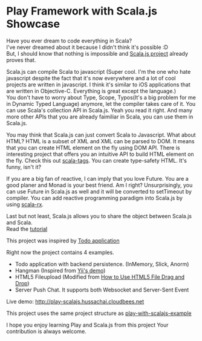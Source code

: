 # Play Framework with Scala.js Showcase

Have you ever dream to code everything in Scala?   
I've never dreamed about it because I didn't think it's possible :D   
But, I should know that nothing is impossible and [Scala.js project](http://scala-js.org) already proves that.

Scala.js can compile Scala to javascript (Super cool. I'm the one who hate javascript despite the fact
that it's now everywhere and a lot of cool projects are written in javascript. I think it's similar to 
iOS applications that are written in Objective-C. Everything is great except the language.)   
You don't have to worry about Type, Scope, Typos(It's a big problem for me in Dynamic Typed Language) anymore, 
let the compiler takes care of it. You can use Scala's collection API in Scala.js. Yeah you read it right.
And many more other APIs that you are already faimiliar in Scala, you can use them in Scala.js. 

You may think that Scala.js can just convert Scala to Javascript. What about HTML?
HTML is a subset of XML and XML can be parsed to DOM. It means that you can create HTML
element on the fly using DOM API. There is interesting project that offers you an intuitive
API to build HTML element on the fly. Check this out [scala-tags](https://github.com/lihaoyi/scalatags).
You can create type-safety HTML. It's funny, isn't it?

If you are a big fan of reactive, I can imply that you love Future.
You are a good planer and Monad is your best friend. Am I right?
Unsurprisingly, you can use Future in Scala.js as well and it will be converted to setTimeout 
by compiler. You can add reactive programming paradigm into Scala.js by using 
[scala-rx](https://github.com/lihaoyi/scala.rx).

Last but not least, Scala.js allows you to share the object between Scala.js and Scala.   
Read the [tutorial](http://www.scala-js.org/doc/tutorial.html)

This project was inspired by [Todo application](http://lihaoyi.github.io/workbench-example-app/todo.html)

Right now the project contains 4 examples. 
- Todo application with backend persistence. (InMemory, Slick, Anorm)
- Hangman (Inspired from [Yii's demo](http://www.yiiframework.com/demos/hangman/))
- HTML5 Fileupload (Modified from [How to Use HTML5 File Drag and Drop](http://www.sitepoint.com/html5-file-drag-and-drop/))
- Server Push Chat. It supports both Websocket and Server-Sent Event

Live demo: http://play-scalajs.hussachai.cloudbees.net

This project uses the same project structure as [play-with-scalajs-example](https://github.com/vmunier/play-with-scalajs-example)

I hope you enjoy learning Play and Scala.js from this project
Your contribution is always welcome.

